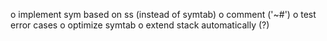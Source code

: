 o implement sym based on ss (instead of symtab)
o comment ('~#')
o test error cases
o optimize symtab
o extend stack automatically (?)
